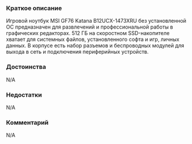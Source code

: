### **Краткое описание**
Игровой ноутбук MSI GF76 Katana B12UCX-1473XRU без установленной ОС предназначен для развлечений и профессиональной работы в графических редакторах. 512 ГБ на скоростном SSD-накопителе хватает для системных файлов, установленного софта и игр, личных данных. В корпусе есть набор разъемов и беспроводных модулей для выхода в сеть и подключения периферийных устройств.

### **Достоинства**
N/A

### **Недостатки**
N/A

### **Комментарий**
N/A
